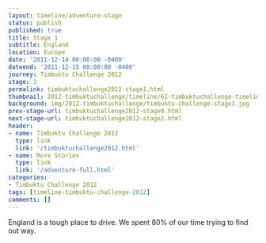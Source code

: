 ```yaml
---
layout: timeline/adventure-stage
status: publish
published: true
title: Stage 1
subtitle: England
location: Europe
date: '2011-12-14 00:00:00 -0400'
dateend: '2011-12-15 00:00:00 -0400'
journey: Timbuktu Challenge 2012
stage: 1
permalink: timbuktuchallenge2012-stage1.html
thumbnail: 2012-timbuktuchallenge/timeline/62-timbuktuchallenge-timeline-thumb.jpg
background: img/2012-timbuktuchallenge/timbuktu-challenge-stage1.jpg
prev-stage-url: timbuktuchallenge2012-stage0.html
next-stage-url: timbuktuchallenge2012-stage2.html
header:
- name: Timbuktu Challenge 2012
  type: link
  link: '/timbuktuchallenge2012.html'
- name: More Stories
  type: link
  link: '/adventure-full.html'
categories:
- Timbuktu Challenge 2012
tags: [timeline-timbuktu-challenge-2012]
comments: []
---
```

England is a tough place to drive. We spent 80% of our time trying to find out way.
